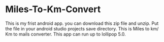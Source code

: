 # Miles-To-Km-Convert
This is my frist android app. you can download this zip file and unzip. Put the file in your android studio projects save directory.
This is Miles to km/ Km to mails converter.
This app can run up to lollipop 5.0.
